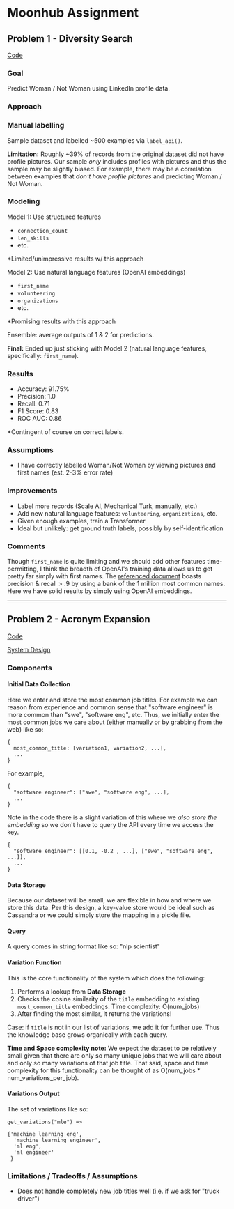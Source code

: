 # Moonhub Assignment

## Problem 1 - Diversity Search
[Code](https://github.com/grantgasser/moonhub/blob/master/Moonhub_Diversity_Search.ipynb)

### Goal
Predict Woman / Not Woman using LinkedIn profile data.

### Approach
### Manual labelling
Sample dataset and labelled ~500 examples via `label_api()`.

**Limitation:** Roughly ~39% of records from the original dataset did not have profile pictures. Our sample _only_ includes profiles with pictures and thus the sample may be slightly biased. For example, there may be a correlation between examples that _don't have profile pictures_ and predicting Woman / Not Woman.

### Modeling
Model 1: Use structured features
- `connection_count`
- `len_skills`
- etc.

*Limited/unimpressive results w/ this approach

Model 2: Use natural language features (OpenAI embeddings)
- `first_name`
- `volunteering`
- `organizations`
- etc.

*Promising results with this approach

Ensemble: average outputs of 1 & 2 for predictions.

**Final:** Ended up just sticking with Model 2 (natural language features, specifically: `first_name`).

### Results
- Accuracy: 91.75%
- Precision: 1.0
- Recall: 0.71
- F1 Score: 0.83
- ROC AUC: 0.86

*Contingent of course on correct labels.

### Assumptions
- I have correctly labelled Woman/Not Woman by viewing pictures and first names (est. 2-3% error rate) 

### Improvements
- Label more records (Scale AI, Mechanical Turk, manually, etc.)
- Add new natural language features: `volunteering`, `organizations`, etc.
- Given enough examples, train a Transformer
- Ideal but unlikely: get ground truth labels, possibly by self-identification


### Comments
Though `first_name` is quite limiting and we should add other features time-permitting, I think the breadth of OpenAI's training data allows us to get pretty far simply with first names. The [referenced document](https://help.seekout.com/help/360056161191-How-SeekOut-Diversity-Classifiers-Work) boasts precision & recall > .9 by using a bank of the 1 million most common names. Here we have solid results by simply using OpenAI embeddings. 

---------------------------------------------------------------------------

## Problem 2 - Acronym Expansion
[Code](https://github.com/grantgasser/moonhub/blob/master/Moonhub_Acronym_Expansion.ipynb)

[System Design](https://github.com/grantgasser/moonhub/blob/master/Acronym%20Expansion.drawio.pdf)

### Components

#### Initial Data Collection
Here we enter and store the most common job titles. For example we can reason from experience and common sense that "software engineer" is more common than "swe", "software eng", etc. Thus, we initially enter the most common jobs we care about (either manually or by grabbing from the web) like so:

```
{
  most_common_title: [variation1, variation2, ...],
  ...
}
```

For example,
```
{
  "software engineer": ["swe", "software eng", ...],
  ...
}
```

Note in the code there is a slight variation of this where we _also store the embedding_ so we don't have to query the API every time we access the key.
```
{
  "software engineer": [[0.1, -0.2 , ...], ["swe", "software eng", ...]],
  ...
}
```

#### Data Storage
Because our dataset will be small, we are flexible in how and where we store this data. Per this design, a key-value store would be ideal such as Cassandra or we could simply store the mapping in a pickle file.

#### Query
A query comes in string format like so: "nlp scientist"

#### Variation Function 
This is the core functionality of the system which does the following:
1. Performs a lookup from **Data Storage**
2. Checks the cosine similarity of the `title` embedding to existing `most_common_title` embeddings. Time complexity: O(num_jobs)
3. After finding the most similar, it returns the variations! 

Case: if `title` is not in our list of variations, we add it for further use. Thus the knowledge base grows organically with each query.

**Time and Space complexity note:** We expect the dataset to be relatively small given that there are only so many unique jobs that we will care about and only so many variations of that job title. That said, space and time complexity for this functionality can be thought of as O(num_jobs * num_variations_per_job).

#### Variations Output
The set of variations like so:
```
get_variations("mle") => 

{'machine learning eng',
  'machine learning engineer',
  'ml eng',
  'ml engineer'
 }
  ```

### Limitations / Tradeoffs / Assumptions
- Does not handle completely new job titles well (i.e. if we ask for "truck driver")

